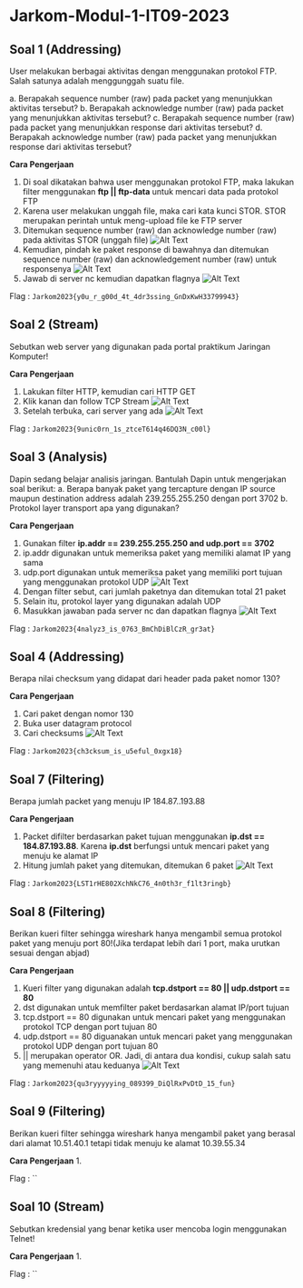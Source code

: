 # Jarkom-Modul-1-IT09-2023


## Soal 1 (Addressing)

User melakukan berbagai aktivitas dengan menggunakan protokol FTP. Salah satunya adalah menggunggah suatu file. 

a. Berapakah sequence number (raw) pada packet yang menunjukkan aktivitas tersebut?
b. Berapakah acknowledge number (raw) pada packet yang menunjukkan aktivitas tersebut?
c. Berapakah sequence number (raw) pada packet yang menunjukkan response dari aktivitas tersebut?
d. Berapakah acknowledge number (raw) pada packet yang menunjukkan response dari aktivitas tersebut?

**Cara Pengerjaan**
1. Di soal dikatakan bahwa user menggunakan protokol FTP, maka lakukan filter menggunakan **ftp || ftp-data** untuk mencari data pada protokol FTP
2. Karena user melakukan unggah file, maka cari kata kunci STOR. STOR merupakan perintah untuk meng-upload file ke FTP server
3. Ditemukan sequence number (raw) dan acknowledge number (raw) pada aktivitas STOR (unggah file)
![Alt Text]()
4. Kemudian, pindah ke paket response di bawahnya dan ditemukan sequence number (raw) dan acknowledgement number (raw) untuk responsenya
![Alt Text]()
5. Jawab di server nc kemudian dapatkan flagnya
![Alt Text]()

Flag : `Jarkom2023{y0u_r_g00d_4t_4dr3ssing_GnDxKwH33799943}`

## Soal 2 (Stream)

Sebutkan web server yang digunakan pada portal praktikum Jaringan Komputer!

**Cara Pengerjaan**
1. Lakukan filter HTTP, kemudian cari HTTP GET
2. Klik kanan dan follow TCP Stream
![Alt Text]()
3. Setelah terbuka, cari server yang ada
![Alt Text]()

Flag : `Jarkom2023{9unic0rn_1s_ztceT614q46DQ3N_c00l}`

## Soal 3 (Analysis)

Dapin sedang belajar analisis jaringan. Bantulah Dapin untuk mengerjakan soal berikut:
a. Berapa banyak paket yang tercapture dengan IP source maupun destination address adalah 239.255.255.250 dengan port 3702
b. Protokol layer transport apa yang digunakan? 

**Cara Pengerjaan**
1. Gunakan filter **ip.addr == 239.255.255.250 and udp.port == 3702**
2. ip.addr digunakan untuk memeriksa paket yang memiliki alamat IP yang sama
3. udp.port digunakan untuk memeriksa paket yang memiliki port tujuan yang menggunakan protokol UDP
![Alt Text]()
4. Dengan filter sebut, cari jumlah paketnya dan ditemukan total 21 paket
5. Selain itu, protokol layer yang digunakan adalah UDP 
6. Masukkan jawaban pada server nc dan dapatkan flagnya
![Alt Text]()

Flag : `Jarkom2023{4nalyz3_is_0763_BmChDiBlCzR_gr3at}`

## Soal 4 (Addressing)

Berapa nilai checksum yang didapat dari header pada paket nomor 130?

**Cara Pengerjaan**
1. Cari paket dengan nomor 130 
2. Buka user datagram protocol
3. Cari checksums
![Alt Text]()

Flag : `Jarkom2023{ch3cksum_is_u5eful_0xgx18}`

## Soal 7 (Filtering)

Berapa jumlah packet yang menuju IP 184.87..193.88

**Cara Pengerjaan**
1. Packet difilter berdasarkan paket tujuan menggunakan **ip.dst == 184.87.193.88**. Karena **ip.dst** berfungsi untuk mencari paket yang menuju ke alamat IP 
2. Hitung jumlah paket yang ditemukan, ditemukan 6 paket 
![Alt Text]()

Flag : `Jarkom2023{LST1rHE802XchNkC76_4n0th3r_f1lt3ringb}`

## Soal 8 (Filtering)

Berikan kueri filter sehingga wireshark hanya mengambil semua protokol paket yang menuju port 80!(Jika terdapat lebih dari 1 port, maka urutkan sesuai dengan abjad)

**Cara Pengerjaan** 
1. Kueri filter yang digunakan adalah **tcp.dstport == 80 || udp.dstport == 80**
2. dst digunakan untuk memfilter paket berdasarkan alamat IP/port tujuan
3. tcp.dstport == 80 digunakan untuk mencari paket yang menggunakan protokol TCP dengan port tujuan 80
4. udp.dstport == 80 diguanakan untuk mencari paket yang menggunakan protokol UDP dengan port tujuan 80 
5. || merupakan operator OR. Jadi, di antara dua kondisi, cukup salah satu yang memenuhi atau keduanya
![Alt Text]()

Flag : `Jarkom2023{qu3ryyyyying_089399_DiQlRxPvDtD_15_fun}`

## Soal 9 (Filtering)

Berikan kueri filter sehingga wireshark hanya mengambil paket yang berasal dari alamat 10.51.40.1 tetapi tidak menuju ke alamat 10.39.55.34

**Cara Pengerjaan**
1. 

Flag : ``

## Soal 10 (Stream)

Sebutkan kredensial yang benar ketika user mencoba login menggunakan Telnet!

**Cara Pengerjaan**
1. 

Flag : ``
